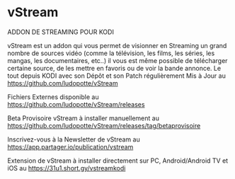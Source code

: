 # vStream
ADDON DE STREAMING POUR KODI

vStream est un addon qui vous permet de visionner en Streaming un grand nombre de sources vidéo
(comme la télévision, les films, les séries, les mangas, les documentaires, etc..) il vous est 
même possible de télécharger certaine source, de les mettre en favoris ou de voir la bande annonce. 
Le tout depuis KODI avec son Dépôt et son Patch régulièrement Mis à Jour au https://github.com/ludopotte/vStream

Fichiers Externes disponible au https://github.com/ludopotte/vStream/releases

Beta Provisoire vStream à installer manuellement au https://github.com/ludopotte/vStream/releases/tag/betaprovisoire

Inscrivez-vous à la Newsletter de vStream au https://app.partager.io/publication/vstream

Extension de vStream à installer directement sur PC, Android/Android TV et iOS au https://31u1.short.gy/vstreamkodi





